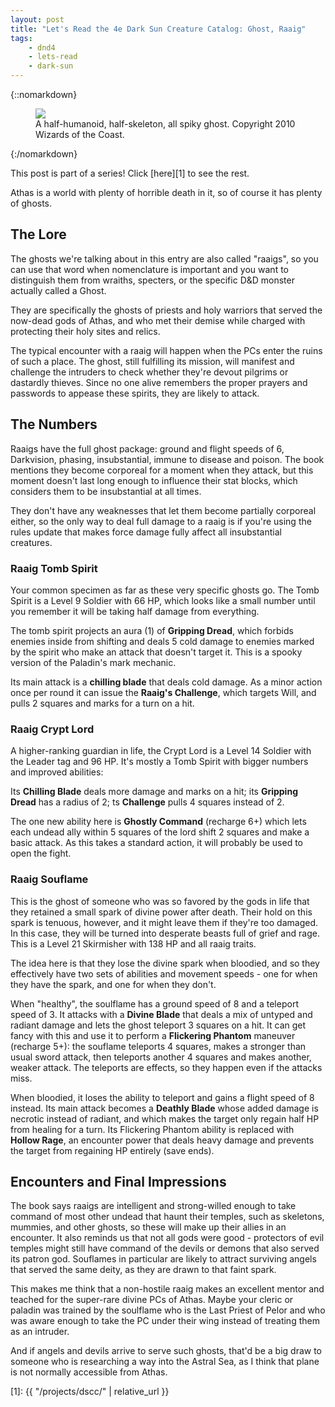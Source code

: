 ```yaml
---
layout: post
title: "Let's Read the 4e Dark Sun Creature Catalog: Ghost, Raaig"
tags:
    - dnd4
    - lets-read
    - dark-sun
---
```


{::nomarkdown}
<figure class="center">
  <img src="{{ "/assets/wir-dscc-ghost-raaig.png" | absolute_url }}"/>
  <figcaption>
    A half-humanoid, half-skeleton, all spiky ghost.
    Copyright 2010 Wizards of the Coast.
  </figcaption>
</figure>
{:/nomarkdown}

This post is part of a series! Click [here][1] to see the rest.

Athas is a world with plenty of horrible death in it, so of course it has plenty
of ghosts.

## The Lore

The ghosts we're talking about in this entry are also called "raaigs", so you
can use that word when nomenclature is important and you want to distinguish
them from wraiths, specters, or the specific D&D monster actually called a
Ghost.

They are specifically the ghosts of priests and holy warriors that served the
now-dead gods of Athas, and who met their demise while charged with protecting
their holy sites and relics.

The typical encounter with a raaig will happen when the PCs enter the ruins of
such a place. The ghost, still fulfilling its mission, will manifest and
challenge the intruders to check whether they're devout pilgrims or dastardly
thieves. Since no one alive remembers the proper prayers and passwords to
appease these spirits, they are likely to attack.

## The Numbers

Raaigs have the full ghost package: ground and flight speeds of 6, Darkvision,
phasing, insubstantial, immune to disease and poison. The book mentions they
become corporeal for a moment when they attack, but this moment doesn't last
long enough to influence their stat blocks, which considers them to be
insubstantial at all times.

They don't have any weaknesses that let them become partially corporeal
either, so the only way to deal full damage to a raaig is if you're using the
rules update that makes force damage fully affect all insubstantial creatures.

### Raaig Tomb Spirit

Your common specimen as far as these very specific ghosts go. The Tomb Spirit is
a Level 9 Soldier with 66 HP, which looks like a small number until you remember
it will be taking half damage from everything.

The tomb spirit projects an aura (1) of **Gripping Dread**, which forbids
enemies inside from shifting and deals 5 cold damage to enemies marked by the
spirit who make an attack that doesn't target it. This is a spooky version of
the Paladin's mark mechanic.

Its main attack is a **chilling blade** that deals cold damage. As a minor
action once per round it can issue the **Raaig's Challenge**, which targets
Will, and pulls 2 squares and marks for a turn on a hit.

### Raaig Crypt Lord

A higher-ranking guardian in life, the Crypt Lord is a Level 14 Soldier with the
Leader tag and 96 HP. It's mostly a Tomb Spirit with bigger numbers and improved
abilities:

Its **Chilling Blade** deals more damage and marks on a hit; its **Gripping
Dread** has a radius of 2; ts **Challenge** pulls 4 squares instead of 2.

The one new ability here is **Ghostly Command** (recharge 6+) which lets each
undead ally within 5 squares of the lord shift 2 squares and make a basic
attack. As this takes a standard action, it will probably be used to open the
fight.

### Raaig Souflame

This is the ghost of someone who was so favored by the gods in life that they
retained a small spark of divine power after death. Their hold on this spark is
tenuous, however, and it might leave them if they're too damaged. In this case,
they will be turned into desperate beasts full of grief and rage. This is a
Level 21 Skirmisher with 138 HP and all raaig traits.

The idea here is that they lose the divine spark when bloodied, and so they
effectively have two sets of abilities and movement speeds - one for when they
have the spark, and one for when they don't.

When "healthy", the soulflame has a ground speed of 8 and a teleport speed
of 3. It attacks with a **Divine Blade** that deals a mix of untyped and radiant
damage and lets the ghost teleport 3 squares on a hit. It can get fancy with
this and use it to perform a **Flickering Phantom** maneuver (recharge 5+): the
souflame teleports 4 squares, makes a stronger than usual sword attack, then
teleports another 4 squares and makes another, weaker attack. The teleports are
effects, so they happen even if the attacks miss.

When bloodied, it loses the ability to teleport and gains a flight speed of 8
instead. Its main attack becomes a **Deathly Blade** whose added damage is
necrotic instead of radiant, and which makes the target only regain half HP from
healing for a turn. Its Flickering Phantom ability is replaced with **Hollow
Rage**, an encounter power that deals heavy damage and prevents the target from
regaining HP entirely (save ends).

## Encounters and Final Impressions

The book says raaigs are intelligent and strong-willed enough to take command of
most other undead that haunt their temples, such as skeletons, mummies, and
other ghosts, so these will make up their allies in an encounter. It also
reminds us that not all gods were good - protectors of evil temples might still
have command of the devils or demons that also served its patron god. Souflames
in particular are likely to attract surviving angels that served the same deity,
as they are drawn to that faint spark.

This makes me think that a non-hostile raaig makes an excellent mentor and
teached for the super-rare divine PCs of Athas. Maybe your cleric or paladin was
trained by the soulflame who is the Last Priest of Pelor and who was aware
enough to take the PC under their wing instead of treating them as an intruder.

And if angels and devils arrive to serve such ghosts, that'd be a big draw to
someone who is researching a way into the Astral Sea, as I think that plane is
not normally accessible from Athas.

[1]: {{ "/projects/dscc/" | relative_url }}
